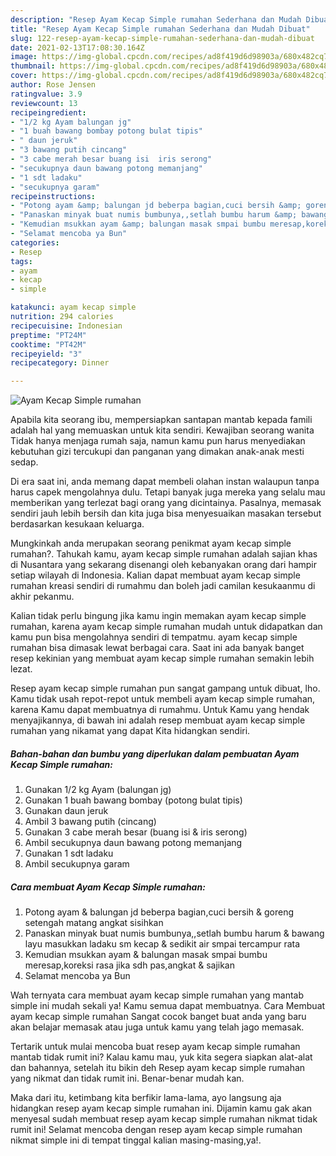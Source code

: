 ```yaml
---
description: "Resep Ayam Kecap Simple rumahan Sederhana dan Mudah Dibuat"
title: "Resep Ayam Kecap Simple rumahan Sederhana dan Mudah Dibuat"
slug: 122-resep-ayam-kecap-simple-rumahan-sederhana-dan-mudah-dibuat
date: 2021-02-13T17:08:30.164Z
image: https://img-global.cpcdn.com/recipes/ad8f419d6d98903a/680x482cq70/ayam-kecap-simple-rumahan-foto-resep-utama.jpg
thumbnail: https://img-global.cpcdn.com/recipes/ad8f419d6d98903a/680x482cq70/ayam-kecap-simple-rumahan-foto-resep-utama.jpg
cover: https://img-global.cpcdn.com/recipes/ad8f419d6d98903a/680x482cq70/ayam-kecap-simple-rumahan-foto-resep-utama.jpg
author: Rose Jensen
ratingvalue: 3.9
reviewcount: 13
recipeingredient:
- "1/2 kg Ayam balungan jg"
- "1 buah bawang bombay potong bulat tipis"
- " daun jeruk"
- "3 bawang putih cincang"
- "3 cabe merah besar buang isi  iris serong"
- "secukupnya daun bawang potong memanjang"
- "1 sdt ladaku"
- "secukupnya garam"
recipeinstructions:
- "Potong ayam &amp; balungan jd beberpa bagian,cuci bersih &amp; goreng setengah matang angkat sisihkan"
- "Panaskan minyak buat numis bumbunya,,setlah bumbu harum &amp; bawang layu masukkan ladaku sm kecap &amp; sedikit air smpai tercampur rata"
- "Kemudian msukkan ayam &amp; balungan masak smpai bumbu meresap,koreksi rasa jika sdh pas,angkat &amp; sajikan"
- "Selamat mencoba ya Bun"
categories:
- Resep
tags:
- ayam
- kecap
- simple

katakunci: ayam kecap simple 
nutrition: 294 calories
recipecuisine: Indonesian
preptime: "PT24M"
cooktime: "PT42M"
recipeyield: "3"
recipecategory: Dinner

---
```



![Ayam Kecap Simple rumahan](https://img-global.cpcdn.com/recipes/ad8f419d6d98903a/680x482cq70/ayam-kecap-simple-rumahan-foto-resep-utama.jpg)

Apabila kita seorang ibu, mempersiapkan santapan mantab kepada famili adalah hal yang memuaskan untuk kita sendiri. Kewajiban seorang  wanita Tidak hanya menjaga rumah saja, namun kamu pun harus menyediakan kebutuhan gizi tercukupi dan panganan yang dimakan anak-anak mesti sedap.

Di era  saat ini, anda memang dapat membeli olahan instan walaupun tanpa harus capek mengolahnya dulu. Tetapi banyak juga mereka yang selalu mau memberikan yang terlezat bagi orang yang dicintainya. Pasalnya, memasak sendiri jauh lebih bersih dan kita juga bisa menyesuaikan masakan tersebut berdasarkan kesukaan keluarga. 



Mungkinkah anda merupakan seorang penikmat ayam kecap simple rumahan?. Tahukah kamu, ayam kecap simple rumahan adalah sajian khas di Nusantara yang sekarang disenangi oleh kebanyakan orang dari hampir setiap wilayah di Indonesia. Kalian dapat membuat ayam kecap simple rumahan kreasi sendiri di rumahmu dan boleh jadi camilan kesukaanmu di akhir pekanmu.

Kalian tidak perlu bingung jika kamu ingin memakan ayam kecap simple rumahan, karena ayam kecap simple rumahan mudah untuk didapatkan dan kamu pun bisa mengolahnya sendiri di tempatmu. ayam kecap simple rumahan bisa dimasak lewat berbagai cara. Saat ini ada banyak banget resep kekinian yang membuat ayam kecap simple rumahan semakin lebih lezat.

Resep ayam kecap simple rumahan pun sangat gampang untuk dibuat, lho. Kamu tidak usah repot-repot untuk membeli ayam kecap simple rumahan, karena Kamu dapat membuatnya di rumahmu. Untuk Kamu yang hendak menyajikannya, di bawah ini adalah resep membuat ayam kecap simple rumahan yang nikamat yang dapat Kita hidangkan sendiri.

<!--inarticleads1-->

##### Bahan-bahan dan bumbu yang diperlukan dalam pembuatan Ayam Kecap Simple rumahan:

1. Gunakan 1/2 kg Ayam (balungan jg)
1. Gunakan 1 buah bawang bombay (potong bulat tipis)
1. Gunakan  daun jeruk
1. Ambil 3 bawang putih (cincang)
1. Gunakan 3 cabe merah besar (buang isi &amp; iris serong)
1. Ambil secukupnya daun bawang potong memanjang
1. Gunakan 1 sdt ladaku
1. Ambil secukupnya garam




<!--inarticleads2-->

##### Cara membuat Ayam Kecap Simple rumahan:

1. Potong ayam &amp; balungan jd beberpa bagian,cuci bersih &amp; goreng setengah matang angkat sisihkan
1. Panaskan minyak buat numis bumbunya,,setlah bumbu harum &amp; bawang layu masukkan ladaku sm kecap &amp; sedikit air smpai tercampur rata
1. Kemudian msukkan ayam &amp; balungan masak smpai bumbu meresap,koreksi rasa jika sdh pas,angkat &amp; sajikan
1. Selamat mencoba ya Bun




Wah ternyata cara membuat ayam kecap simple rumahan yang mantab simple ini mudah sekali ya! Kamu semua dapat membuatnya. Cara Membuat ayam kecap simple rumahan Sangat cocok banget buat anda yang baru akan belajar memasak atau juga untuk kamu yang telah jago memasak.

Tertarik untuk mulai mencoba buat resep ayam kecap simple rumahan mantab tidak rumit ini? Kalau kamu mau, yuk kita segera siapkan alat-alat dan bahannya, setelah itu bikin deh Resep ayam kecap simple rumahan yang nikmat dan tidak rumit ini. Benar-benar mudah kan. 

Maka dari itu, ketimbang kita berfikir lama-lama, ayo langsung aja hidangkan resep ayam kecap simple rumahan ini. Dijamin kamu gak akan menyesal sudah membuat resep ayam kecap simple rumahan nikmat tidak rumit ini! Selamat mencoba dengan resep ayam kecap simple rumahan nikmat simple ini di tempat tinggal kalian masing-masing,ya!.

